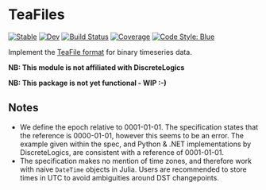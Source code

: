 # TeaFiles

[![Stable](https://img.shields.io/badge/docs-stable-blue.svg)](https://tpgillam.github.io/TeaFiles.jl/stable)
[![Dev](https://img.shields.io/badge/docs-dev-blue.svg)](https://tpgillam.github.io/TeaFiles.jl/dev)
[![Build Status](https://github.com/tpgillam/TeaFiles.jl/workflows/CI/badge.svg)](https://github.com/tpgillam/TeaFiles.jl/actions)
[![Coverage](https://codecov.io/gh/tpgillam/TeaFiles.jl/branch/main/graph/badge.svg)](https://codecov.io/gh/tpgillam/TeaFiles.jl)
[![Code Style: Blue](https://img.shields.io/badge/code%20style-blue-4495d1.svg)](https://github.com/invenia/BlueStyle)

Implement the [TeaFile format](http://discretelogics.com/resources/teafilespec/) for binary timeseries data.

**NB: This module is not affiliated with DiscreteLogics**

**NB: This package is not yet functional - WIP :-)**

## Notes

* We define the epoch relative to 0001-01-01. 
The specification states that the reference is 0000-01-01, however this seems to be an error. 
The example given within the spec, and Python & .NET implementations by DiscreteLogics, are consistent with a reference of 0001-01-01. 
* The specification makes no mention of time zones, and therefore work with naive `DateTime` objects in Julia.
Users are recommended to store times in UTC to avoid ambiguities around DST changepoints.